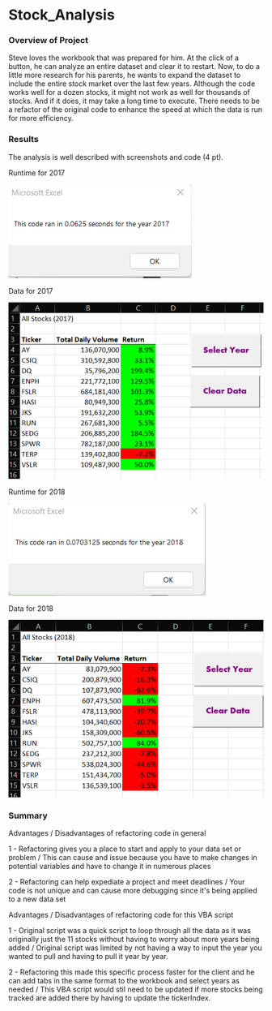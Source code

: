 # Stock_Analysis

### Overview of Project
   Steve loves the workbook that was prepared for him. At the click of a button, he can analyze an entire dataset and clear it to restart. Now, to do a little more          research for his parents, he wants to expand the dataset to include the entire stock market over the last few years. Although the code works well for a dozen stocks,    it might not work as well for thousands of stocks. And if it does, it may take a long time to execute.  There needs to be a refactor of the original code to enhance      the speed at which the data is run for more efficiency.

### Results

  The analysis is well described with screenshots and code (4 pt).

Runtime for 2017

   ![2017%20Macro%20Runtime_GJ.png](Resources/2017%20Macro%20Runtime_GJ.png)

Data for 2017

   ![2017%20Data%20_GJ.png](Resources/2017%20Data%20_GJ.png)

Runtime for 2018

   ![2018%20Macro%20Runtime_GJ.png](Resources/2018%20Macro%20Runtime_GJ.png)

Data for 2018

   ![2018%20Data%20_GJ.png](Resources/2018%20Data%20_GJ.png)

### Summary

  Advantages / Disadvantages of refactoring code in general
  
  1 - Refactoring gives you a place to start and apply to your data set or problem / This can cause and issue because you have to make changes in potential variables         and have to change it in numerous places
  
  2 - Refactoring can help expediate a project and meet deadlines / Your code is not unique and can cause more debugging since it's being applied to a new data set 
  
  Advantages / Disadvantages of refactoring code for this VBA script
  
  1 - Original script was a quick script to loop through all the data as it was originally just the 11 stocks without having to worry about more years being added /       Original script was limited by not having a way to input the year you wanted to pull and having to pull it year by year.
  
  2 - Refactoring this made this specific process faster for the client and he can add tabs in the same format to the workbook and select years as needed / This VBA         script would stil need to be updated if more stocks being tracked are added there by having to update the tickerIndex.
